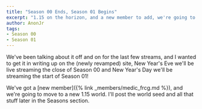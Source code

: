 ```yaml
---
title: "Season 00 Ends, Season 01 Begins"
excerpt: "1.15 on the horizon, and a new member to add, we're going to close out Season 00 and start Season 01 over New Year's Eve and Day."
author: AnonJr
tags:
- Season 00
- Season 01
---
```


We've been talking about it off and on for the last few streams, and I wanted to get it in writing up on the (newly revamped) site, New Year's Eve we'll be live streaming the close of Season 00 and New Year's Day we'll be streaming the start of Season 01!

We've got a [new member]({% link _members/medic_frcg.md %}), and we're going to move to a new 1.15 world. I'll post the world seed and all that stuff later in the Seasons section.